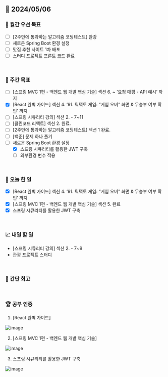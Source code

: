 ## 📅 2024/05/06

### 🚀 월간 우선 목표

- [ ] [2주만에 통과하는 알고리즘 코딩테스트] 완강
- [ ] 새로운 Spring Boot 환경 설정
- [ ] 맛집 추천 사이트 1차 배포
- [ ] 스터디 프로젝트 프론트 코드 완료

<br />

### 👏 주간 목표

- [ ] [스프링 MVC 1편 - 백엔드 웹 개발 핵심 기술] 섹션 6. ~ ’요청 매핑 - API 예시’ 까지
- [x] [React 완벽 가이드] 섹션 4. ‘91. 틱택토 게임: “게임 오버” 화면 & 무승부 여부 확인’ 까지
- [ ] [스프링 시큐리티 강의] 섹션 2. - 7~11
- [ ] [클린코드 리액트] 섹션 2. 완료.
- [ ] [2주만에 통과하는 알고리즘 코딩테스트] 섹션 1 완료.
- [ ] [백준] 문제 하나 풀기
- [ ] 새로운 Spring Boot 환경 설정
  - [x] 스프링 시큐리티를 활용한 JWT 구축
  - [ ] 외부환경 변수 적용

<br />

### 💯 오늘 한 일

- [x] [React 완벽 가이드] 섹션 4. ‘91. 틱택토 게임: “게임 오버” 화면 & 무승부 여부 확인’ 까지
- [x] [스프링 MVC 1편 - 백엔드 웹 개발 핵심 기술] 섹션 5. 완료
- [x] 스프링 시큐리티를 활용한 JWT 구축

<br />

### 📈 내일 할 일

- [스프링 시큐리티 강의] 섹션 2. - 7~9
- 관광 프로젝트 스터디

<br />

### 🤔 간단 회고

<br />

### 🏆 공부 인증

1. [React 완벽 가이드]

![image](https://github.com/suld2495/TIL/assets/42727909/75272790-681f-4629-b960-6c94020311aa)


2. [스프링 MVC 1편 - 백엔드 웹 개발 핵심 기술]

![image](https://github.com/suld2495/TIL/assets/42727909/ae728bcc-c671-40f5-b037-8e35ae7aeb8c)

3. 스프링 시큐리티를 활용한 JWT 구축

![image](https://github.com/suld2495/TIL/assets/42727909/983c97e8-6280-4687-bc67-b8912fd23541)

